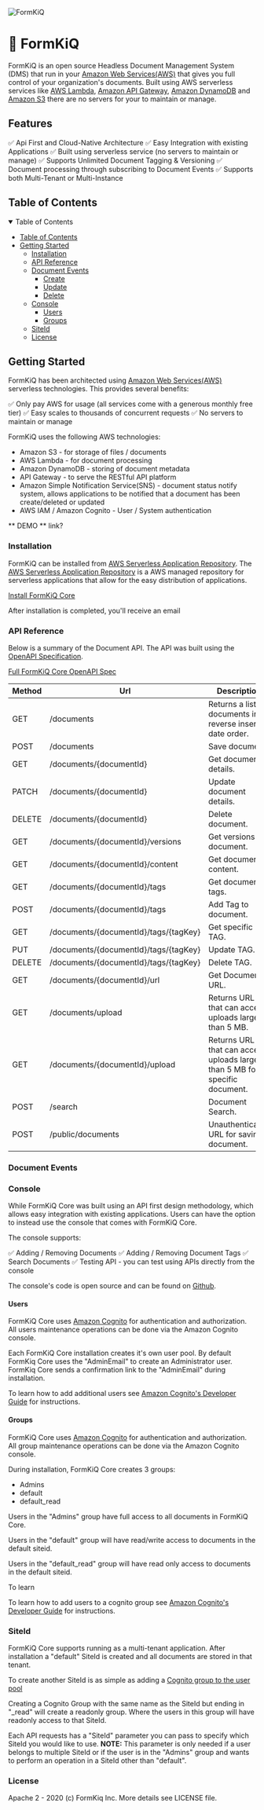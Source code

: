 ![FormKiQ](https://raw.githubusercontent.com/formkiq/formkiq-core/master/docs/logo.png)

# 🥷 FormKiQ

FormKiQ is an open source Headless Document Management System (DMS) that run in your [Amazon Web Services(AWS)](https://aws.amazon.com) that gives you full control of your organization's documents. Built using AWS serverless services like [AWS Lambda](https://aws.amazon.com/lambda/), [Amazon API Gateway](https://aws.amazon.com/api-gateway/), [Amazon DynamoDB](https://aws.amazon.com/dynamodb/) and [Amazon S3](https://aws.amazon.com/s3/) there are no servers for your to maintain or manage.

## Features

✅ Api First and Cloud-Native Architecture
✅ Easy Integration with existing Applications
✅ Built using serverless service (no servers to maintain or manage)
✅ Supports Unlimited Document Tagging & Versioning
✅ Document processing through subscribing to Document Events
✅ Supports both Multi-Tenant or Multi-Instance

## Table of Contents

<details open>
<summary>Table of Contents</summary>

- [Table of Contents](#table-of-contents)
- [Getting Started](#getting-started)
  - [Installation](#basic-usage)
  - [API Reference](#api-reference)
  - [Document Events](#document-events)
    - [Create](#create-event)
    - [Update](#update-event)
    - [Delete](#delete-event)  
  - [Console](#console)
    - [Users](#users)
    - [Groups](#groups)
  - [SiteId](#siteid)
  - [License](#license)

</details>

## Getting Started

FormKiQ has been architected using [Amazon Web Services(AWS)](https://aws.amazon.com) serverless technologies. This provides several benefits:

✅ Only pay AWS for usage (all services come with a generous monthly free tier)
✅ Easy scales to thousands of concurrent requests
✅ No servers to maintain or manage

FormKiQ uses the following AWS technologies:

- Amazon S3 - for storage of files / documents
- AWS Lambda - for document processing
- Amazon DynamoDB - storing of document metadata
- API Gateway - to serve the RESTful API platform
- Amazon Simple Notification Service(SNS) - document status notify system, allows applications to be notified that a document has been create/deleted or updated
- AWS IAM / Amazon Cognito - User / System authentication

** DEMO ** link?

### Installation

FormKiQ can be installed from [AWS Serverless Application Repository](https://aws.amazon.com/serverless/serverlessrepo). The [AWS Serverless Application Repository](https://aws.amazon.com/serverless/serverlessrepo) is a AWS managed repository for serverless applications that allow for the easy distribution of applications. 

[Install FormKiQ Core](https://us-east-1.console.aws.amazon.com/lambda/home?region=us-east-1#/create/app?applicationId=arn:aws:serverlessrepo:us-east-1:622653865277:applications/FormKiQ-Core)

After installation is completed, you'll receive an email

### API Reference

Below is a summary of the Document API. The API was built using the [OpenAPI Specification](https://swagger.io/specification/).

[Full FormKiQ Core OpenAPI Spec](https://raw.githubusercontent.com/formkiq/formkiq-core/master/lambda-api/src/main/resources/cloudformation/api.yml)

|Method|Url|Description|
|--------------|--------------------------|--------------------------|
| GET | /documents | Returns a list of documents in reverse inserted date order. |
| POST | /documents | Save document. |
| GET | /documents/{documentId} | Get document details. |
| PATCH | /documents/{documentId} | Update document details. |
| DELETE | /documents/{documentId} | Delete document. |
| GET | /documents/{documentId}/versions | Get versions of document. |
| GET | /documents/{documentId}/content | Get document content. |
| GET | /documents/{documentId}/tags | Get document tags. |
| POST | /documents/{documentId}/tags | Add Tag to document. |
| GET | /documents/{documentId}/tags/{tagKey} | Get specific TAG. |
| PUT | /documents/{documentId}/tags/{tagKey} | Update TAG. |
| DELETE | /documents/{documentId}/tags/{tagKey} | Delete TAG. |
| GET | /documents/{documentId}/url | Get Document URL. |
| GET | /documents/upload | Returns URL that can accept uploads largers than 5 MB. |
| GET | /documents/{documentId}/upload | Returns URL that can accept uploads largers than 5 MB for a specific document. |
| POST | /search | Document Search. |
| POST | /public/documents | Unauthenticated URL for saving a document. |

### Document Events

### Console

While FormKiQ Core was built using an API first design methodology, which allows easy integration with existing applications. Users can have the option to instead use the console that comes with FormKiQ Core.

The console supports:

✅ Adding / Removing Documents
✅ Adding / Removing Document Tags
✅ Search Documents
✅ Testing API - you can test using APIs directly from the console

The console's code is open source and can be found on [Github](https://github.com/formkiq/formkiq-console).

#### Users

FormKiQ Core uses [Amazon Cognito](https://aws.amazon.com/cognito/) for authentication and authorization. All users maintenance operations can be done via the Amazon Cognito console.

Each FormKiQ Core installation creates it's own user pool. By default FormKiq Core uses the "AdminEmail" to create an Administrator user. FormKiq Core sends a confirmation link to the "AdminEmail" during installation.

To learn how to add additional users see [Amazon Cognito's Developer Guide](https://docs.aws.amazon.com/cognito/latest/developerguide/managing-users.html) for instructions.

#### Groups

FormKiQ Core uses [Amazon Cognito](https://aws.amazon.com/cognito/) for authentication and authorization. All group maintenance operations can be done via the Amazon Cognito console.

During installation, FormKiQ Core creates 3 groups:

- Admins
- default
- default_read

Users in the "Admins" group have full access to all documents in FormKiQ Core.

Users in the "default" group will have read/write access to documents in the default siteid.

Users in the "default_read" group will have read only access to documents in the default siteid.

To learn 

To learn how to add users to a cognito group see [Amazon Cognito's Developer Guide](https://docs.aws.amazon.com/cognito/latest/developerguide/cognito-user-pools-user-groups.html) for instructions.

### SiteId

FormKiQ Core supports running as a multi-tenant application. After installation a "default" SiteId is created and all documents are stored in that tenant.

To create another SiteId is as simple as adding a [Cognito group to the user pool](https://docs.aws.amazon.com/cognito/latest/developerguide/cognito-user-pools-user-groups.html)

Creating a Cognito Group with the same name as the SiteId but ending in "_read" will create a readonly group. Where the users in this group will have readonly access to that SiteId.

Each API requests has a "SiteId" parameter you can pass to specify which SiteId you would like to use. **NOTE:** This parameter is only needed if a user belongs to multiple SiteId or if the user is in the "Admins" group and wants to perform an operation in a SiteId other than "default".

### License

Apache 2 - 2020 (c) FormKiq Inc. More details see LICENSE file.
